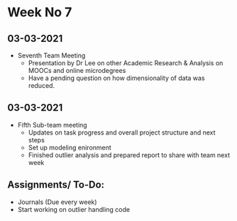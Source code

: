# Week No 7
## 03-03-2021
- Seventh Team Meeting
  - Presentation by Dr Lee on other Academic Research & Analysis on MOOCs and online microdegrees
  - Have a pending question on how dimensionality of data was reduced. 

## 03-03-2021
- Fifth Sub-team meeting
  - Updates on task progress and overall project structure and next steps
  - Set up modeling enironment
  - Finished outlier analysis and prepared report to share with team next week
 

## Assignments/ To-Do:
  - Journals (Due every week)
  - Start working on outlier handling code

 


